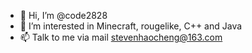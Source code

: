 - 👋 Hi, I’m @code2828
- 👀 I’m interested in Minecraft, rougelike, C++ and Java
- 📫 Talk to me via mail stevenhaocheng@163.com

<!---
code2828/code2828 is a ✨ special ✨ repository because its `README.md` (this file) appears on your GitHub profile.
You can click the Preview link to take a look at your changes.
--->
